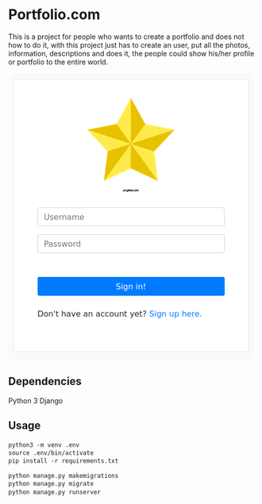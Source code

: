# Portfolio.com

This is a project for people who wants to create a portfolio and does not how to do it, 
with this project just has to create an user, put all the photos, information, descriptions and does it, the people could show his/her profile or portfolio to the entire world.

![](static/img/gitphoto.png)

## Dependencies
Python 3
Django

## Usage
```shell
python3 -m venv .env
source .env/bin/activate
pip install -r requirements.txt
```

```python
python manage.py makemigrations
python manage.py migrate
python manage.py runserver

